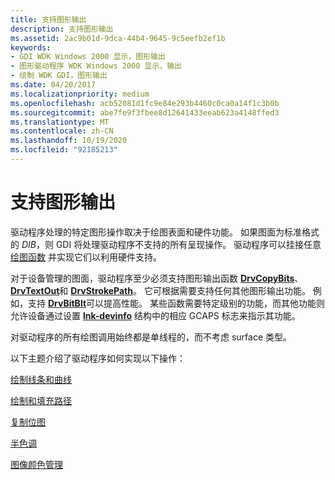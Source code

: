 ```yaml
---
title: 支持图形输出
description: 支持图形输出
ms.assetid: 2ac9b01d-9dca-44b4-9645-9c5eefb2ef1b
keywords:
- GDI WDK Windows 2000 显示，图形输出
- 图形驱动程序 WDK Windows 2000 显示，输出
- 绘制 WDK GDI，图形输出
ms.date: 04/20/2017
ms.localizationpriority: medium
ms.openlocfilehash: acb52081d1fc9e84e293b4460c0ca0a14f1c3b0b
ms.sourcegitcommit: abe7fe9f3fbee8d12641433eeab623a4148ffed3
ms.translationtype: MT
ms.contentlocale: zh-CN
ms.lasthandoff: 10/19/2020
ms.locfileid: "92185213"
---
```

# <a name="supporting-graphics-output"></a>支持图形输出

驱动程序处理的特定图形操作取决于绘图表面和硬件功能。 如果图面为标准格式的 *DIB*，则 GDI 将处理驱动程序不支持的所有呈现操作。 驱动程序可以挂接任意 [绘图函数](optional-display-driver-functions.md) 并实现它们以利用硬件支持。

对于设备管理的图面，驱动程序至少必须支持图形输出函数 [**DrvCopyBits**](/windows/win32/api/winddi/nf-winddi-drvcopybits)、 [**DrvTextOut**](/windows/win32/api/winddi/nf-winddi-drvtextout)和 [**DrvStrokePath**](/windows/win32/api/winddi/nf-winddi-drvstrokepath)。 它可根据需要支持任何其他图形输出功能。 例如，支持 [**DrvBitBlt**](/windows/win32/api/winddi/nf-winddi-drvbitblt)可以提高性能。 某些函数需要特定级别的功能，而其他功能则允许设备通过设置 [**lnk-devinfo**](/windows/win32/api/winddi/ns-winddi-devinfo) 结构中的相应 GCAPS 标志来指示其功能。

对驱动程序的所有绘图调用始终都是单线程的，而不考虑 surface 类型。

以下主题介绍了驱动程序如何实现以下操作：

[绘制线条和曲线](drawing-lines-and-curves.md)

[绘制和填充路径](drawing-and-filling-paths.md)

[复制位图](copying-bitmaps.md)

[半色调](halftoning.md)

[图像颜色管理](image-color-management.md)
